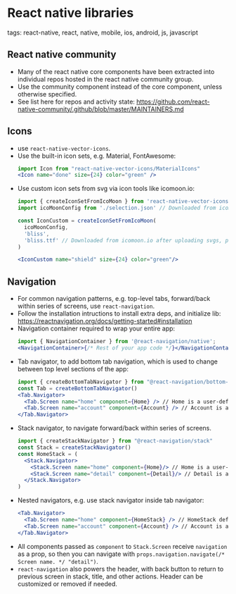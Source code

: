 # React native libraries

tags: react-native, react, native, mobile, ios, android, js, javascript

## React native community
* Many of the react native core components have been extracted into individual repos hosted in the react native community group.
* Use the community component instead of the core component, unless otherwise specified.
* See list here for repos and activity state: https://github.com/react-native-community/.github/blob/master/MAINTAINERS.md

## Icons
* use `react-native-vector-icons`.
* Use the built-in icon sets, e.g. Material, FontAwesome:
  ```jsx
  import Icon from "react-native-vector-icons/MaterialIcons"
  <Icon name="done" size={24} color="green" />
  ```
* Use custom icon sets from svg via icon tools like icomoon.io:
  ```jsx
  import { createIconSetFromIcoMoon } from 'react-native-vector-icons'
  import icoMoonConfig from './selection.json' // Downloaded from icomoon.io after uploading svgs.

  const IconCustom = createIconSetFromIcoMoon(
    icoMoonConfig,
    'bliss',
    'bliss.ttf' // Downloaded from icomoon.io after uploading svgs, placed in assets folder.
  )

  <IconCustom name="shield" size={24} color="green"/>
  ```

## Navigation
* For common navigation patterns, e.g. top-level tabs, forward/back within series of screens, use `react-navigation`.
* Follow the installation intructions to install extra deps, and initialize lib: https://reactnavigation.org/docs/getting-started#installation
* Navigation container required to wrap your entire app:
  ```jsx
  import { NavigationContainer } from '@react-navigation/native';
  <NavigationContainer>{/* Rest of your app code */}</NavigationContainer>
  ```
* Tab navigator, to add bottom tab navigation, which is used to change between top level sections of the app:
  ```jsx
  import { createBottomTabNavigator } from "@react-navigation/bottom-tabs"
  const Tab = createBottomTabNavigator()
  <Tab.Navigator>
    <Tab.Screen name="home" component={Home} /> // Home is a user-defined react component.
    <Tab.Screen name="account" component={Account} /> // Account is a user-defined react component.
  </Tab.Navigator>
  ```
* Stack navigator, to navigate forward/back within series of screens.
  ```jsx
  import { createStackNavigator } from "@react-navigation/stack"
  const Stack = createStackNavigator()
  const HomeStack = (
    <Stack.Navigator>
      <Stack.Screen name="home" component={Home}/> // Home is a user-defined react component.
      <Stack.Screen name="detail" component={Detail}/> // Detail is a user-defined react component.
    </Stack.Navigator>
  )
  ```
* Nested navigators, e.g. use stack navigator inside tab navigator:
  ```jsx
  <Tab.Navigator>
    <Tab.Screen name="home" component={HomeStack} /> // HomeStack defined above.
    <Tab.Screen name="account" component={Account} /> // Account is a user-defined react component.
  </Tab.Navigator>
  ```
* All components passed as `component` to `Stack.Screen` receive `navigation` as a prop, so then you can navigate with `props.navigation.navigate(/* Screen name. */ "detail")`.
* `react-navigation` also powers the header, with back button to return to previous screen in stack, title, and other actions. Header can be customized or removed if needed.

